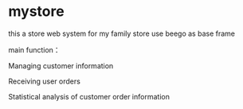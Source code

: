 # mystore
this a store web system for my family store
use beego as base frame


main function：

Managing customer information

Receiving user orders

Statistical analysis of customer order information
